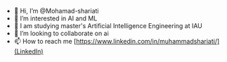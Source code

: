 - 👋 Hi, I’m @Mohamad-shariati
- 👀 I’m interested in AI and ML
- 🌱 I am studying master's Artificial Intelligence Engineering at IAU
- 💞️ I’m looking to collaborate on ai
- 📫 How to reach me [https://www.linkedin.com/in/muhammadshariati/](LinkedIn)
<!---
Mohamad-shariati/Mohamad-shariati is a ✨ special ✨ repository because its `README.md` (this file) appears on your GitHub profile.
You can click the Preview link to take a look at your changes.
--->
